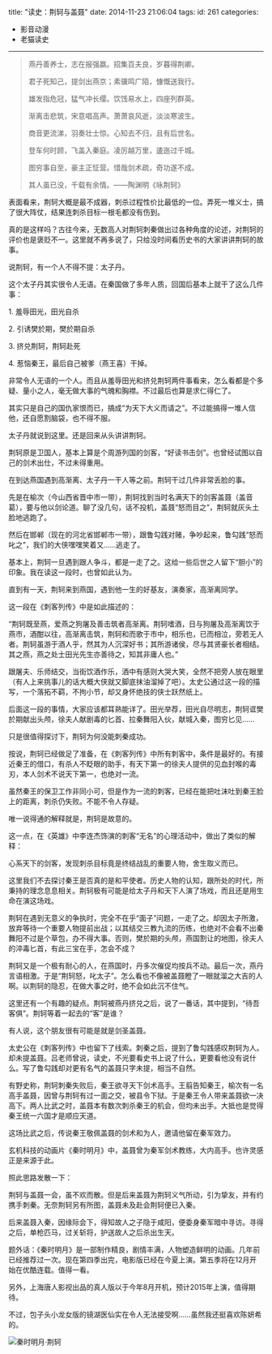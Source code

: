 title: "读史：荆轲与盖聂"
date: 2014-11-23 21:06:04
tags:
id: 261
categories:
  - 影音动漫
  - 老猫读史
---

> 燕丹善养士，志在报强嬴。招集百夫良，岁暮得荆卿。
> 
> 君子死知己，提剑出燕京；素骥鸣广陌，慷慨送我行。
> 
> 雄发指危冠，猛气冲长缨。饮饯易水上，四座列群英。
> 
> 渐离击悲筑，宋意唱高声。萧萧哀风逝，淡淡寒波生。
> 
> 商音更流涕，羽奏壮士惊。心知去不归，且有后世名。
> 
> 登车何时顾，飞盖入秦庭。凌厉越万里，逶迤过千城。
> 
> 图穷事自至，豪主正怔营。惜哉剑术疏，奇功遂不成。
> 
> 其人虽已没，千载有余情。——陶渊明《咏荆轲》

表面看来，荆轲大概是最不成器，刺杀过程性价比最低的一位。弄死一堆义士，搞了很大阵仗，结果连刺杀目标一根毛都没有伤到。

真的是这样吗？古往今来，无数高人对荆轲刺秦做出过各种角度的论述，对荆轲的评价也是褒贬不一。这里就不再多说了，只给没时间看历史书的大家讲讲荆轲的故事。

说荆轲，有一个人不得不提：太子丹。

这个太子丹其实很令人无语。在秦国做了多年人质，回国后基本上就干了这么几件事：

1\. 羞辱田光，田光自杀

2\. 引诱樊於期，樊於期自杀

3\. 挤兑荆轲，荆轲赴死

4\. 惹恼秦王，最后自己被爹（燕王喜）干掉。

非常令人无语的一个人。而且从羞辱田光和挤兑荆轲两件事看来，怎么看都是个多疑、量小之人，毫无做大事的气魄和胸襟。不过最后也算是求仁得仁了。

其实只是自己的国仇家恨而已，搞成“为天下大义而请之”。不过能搞得一堆人信他，还自愿割脑袋，也不得不服。

太子丹就说到这里。还是回来从头讲讲荆轲。

荆轲原是卫国人，基本上算是个周游列国的剑客，“好读书击剑”。也曾经试图以自己的剑术出仕，不过未得重用。

在到达燕国遇到高渐离、太子丹一干人等之前。荆轲干过几件非常丢脸的事。

先是在榆次（今山西省晋中市一带），荆轲找到当时名满天下的剑客盖聂（盖音葛），要与他以剑论道。聊了没几句，话不投机，盖聂“怒而目之”，荆轲就灰头土脸地逃跑了。

然后在邯郸（现在的河北省邯郸市一带），跟鲁勾践对赌，争吵起来，鲁勾践“怒而叱之”，我们的大侠嘿嘿笑着又……逃走了。

基本上，荆轲一旦遇到跟人争斗，都是一走了之。这给一些后世之人留下“胆小”的印象。我在读这一段时，也曾如此认为。

直到有一天，荆轲来到燕国，遇到他一生的好基友，演奏家，高渐离同学。

这一段在《刺客列传》中是如此描述的：

“荆轲既至燕，爱燕之狗屠及善击筑者高渐离。荆轲嗜酒，日与狗屠及高渐离饮于燕市，酒酣以往，高渐离击筑，荆轲和而歌于市中，相乐也，已而相泣，旁若无人者。荆轲虽游于酒人乎，然其为人沉深好书；其所游诸侯，尽与其贤豪长者相结。其之燕，燕之处士田光先生亦善待之，知其非庸人也。”

跟屠夫、乐师结交，当街饮酒作乐，酒中有感则大哭大笑，全然不把旁人放在眼里（有人上来挑事儿的话大概大侠就又脚底抹油溜掉了吧）。太史公通过这一段的描写，一个落拓不羁，不拘小节，却又身怀绝技的侠士跃然纸上。

后面这一段的事情，大家应该都耳熟能详了。田光举荐，田光自尽明志，荆轲诓樊於期献出头颅，徐夫人献剧毒的匕首、拉秦舞阳入伙，献城入秦，图穷匕见……

只是很值得探讨下，荆轲为何没能刺秦成功。

按说，荆轲已经做足了准备，在《刺客列传》中所有刺客中，条件是最好的。有接近秦王的借口，有杀人不眨眼的助手，有天下第一的徐夫人提供的见血封喉的毒刃，本人剑术不说天下第一，也绝对一流。

虽然秦王的保卫工作非同小可，但是作为一流的刺客，已经在能把吐沫吐到秦王脸上的距离，刺杀仍失败。不能不令人存疑。

唯一说得通的解释就是，荆轲是故意的。

这一点，在《英雄》中李连杰饰演的刺客“无名”的心理活动中，做出了类似的解释：

心系天下的剑客，发现刺杀目标竟是终结战乱的重要人物，舍生取义而已。

这里我们不去探讨秦王是否真的是和平使者。历史人物的认知，跟所处的时代，所秉持的理念息息相关。荆轲极有可能是给太子丹和天下人演了场戏，而且还是用生命在演这场戏。

荆轲在遇到无意义的争执时，完全不在乎“面子”问题，一走了之。却因太子所激，放弃等待一个重要人物提前出战；以其结交三教九流的历练，也绝对不会看不出秦舞阳不过是个草包，办不得大事。否则，樊於期的头颅，燕国割让的地图，徐夫人的淬毒匕首，有此三宝在手，怎会不成？

荆轲又是一个极有耐心的人，在燕国时，丹多次催促均按兵不动。最后一次，燕丹言语相激。于是“荆轲怒，叱太子”。怎么看也不像被盖聂瞪了一眼就溜之大吉的人啊。以荆轲的隐忍，在做大事之时，绝不会如此沉不住气。

这里还有一个有趣的疑点。荆轲被燕丹挤兑之后，说了一番话，其中提到，“待吾客俱”。荆轲等着一起去的“客”是谁？

有人说，这个朋友很有可能是就是剑圣盖聂。

太史公在《刺客列传》中也留下了线索。刺秦之后，提到了鲁勾践感叹荆轲为人。却未提盖聂。吕老师曾说，读史，不光要看史书上说了什么，更要看他没有说什么。写了鲁勾践却对更有名气的盖聂只字未提，相当不自然。

有野史称，荆轲刺秦失败后，秦王欲寻天下剑术高手。王翦告知秦王，榆次有一名高手盖聂，因曾与荆轲有过一面之交，被县令下狱。于是秦王令人带来盖聂欲一决高下。两人比武之时，盖聂本有数次刺杀秦王的机会，但均未出手。大抵也是觉得秦王统一六国才是顺应天道。

这场比武之后，传说秦王敬佩盖聂的剑术和为人，邀请他留在秦军效力。

玄机科技的动画片《秦时明月》中，盖聂曾为秦军剑术教练，大内高手。也许灵感正是来源于此。

照此思路发散一下：

荆轲与盖聂一会，虽不欢而散。但是后来盖聂为荆轲义气所动，引为挚友，并有约携手刺秦。无奈荆轲另有所图，盖聂未及赴会荆轲便已入秦。

后来盖聂入秦，因缘际会下，得知故人之子隐于咸阳，便委身秦军暗中寻访。寻得之后，单枪匹马，过关斩将，护送故人之后杀出生天。

题外话：《秦时明月》是一部制作精良，剧情丰满，人物塑造鲜明的动画。几年前已经推荐过一次。现在第四季出完，电影版已经在今夏上演。第五季将在12月开始在优酷连载。值得一看。

另外，上海唐人影视出品的真人版以于今年8月开机，预计2015年上演，值得期待。

不过，包子头小龙女版的镜湖医仙实在令人无法接受啊……虽然我还挺喜欢陈妍希的。

![秦时明月·荆轲](http://mmbiz.qpic.cn/mmbiz/SphyxtLl8D5QjCCoG1XjibnkWQ0Z6KBzaukFLcesw1ic6cwk408bZkMODknl9s2FeNxpwvcpWdbmGuB7dN3EzsEg/0)